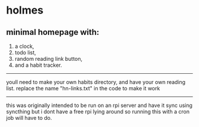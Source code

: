 # holmes
## minimal homepage with:
1. a clock, 
2. todo list, 
3. random reading link button, 
4. and a habit tracker.

---
 youll need to make your own habits directory, and have your own reading list. replace the name "hn-links.txt" in the code to make it work
 
 ---
 this was originally intended to be run on an rpi server and have it sync using syncthing but i dont have a free rpi lying around so running this with a cron job will have to do.
